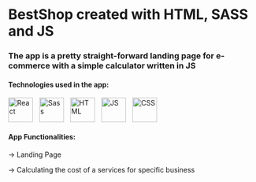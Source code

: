 # BestShop created with HTML, SASS and JS
### The app is a pretty straight-forward landing page for e-commerce with a simple calculator written in JS

#### Technologies used in the app:
<img align="left" alt="React" width="50px" src="https://cdn.jsdelivr.net/gh/devicons/devicon/icons/react/react-original.svg" style="padding-right:10px;" />
<img align="left" alt="Sass" width="50px" src="https://cdn.jsdelivr.net/gh/devicons/devicon/icons/sass/sass-original.svg" style="padding-right:10px;" />
<img align="left" alt="HTML" width="50px" src="https://cdn.jsdelivr.net/gh/devicons/devicon/icons/html5/html5-plain.svg" style="padding-right:10px;" />
<img align="left" alt="JS" width="50px" src="https://cdn.jsdelivr.net/gh/devicons/devicon@latest/icons/javascript/javascript-plain.svg" style="padding-right:10px;" />
<img align="left" alt="CSS" width="50px" src="https://cdn.jsdelivr.net/gh/devicons/devicon/icons/css3/css3-plain.svg" style="padding-right:10px;" />

<br/> <br/> <br/> 

#### App Functionalities:
<p>-> Landing Page </p>
<p>-> Calculating the cost of a services for specific business </p>

<br/> <br/> <br/> 

